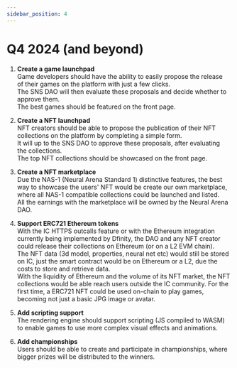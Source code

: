 ```yaml
---
sidebar_position: 4
---
```


# Q4 2024 (and beyond)

1. **Create a game launchpad**  
Game developers should have the ability to easily propose the release of their games on the platform with just a few clicks.  
The SNS DAO will then evaluate these proposals and decide whether to approve them.  
The best games should be featured on the front page.

2. **Create a NFT launchpad**  
NFT creators should be able to propose the publication of their NFT collections on the platform by completing a simple form.  
It will up to the SNS DAO to approve these proposals, after evaluating the collections.  
The top NFT collections should be showcased on the front page.

3. **Create a NFT marketplace**  
Due the NAS-1 (Neural Arena Standard 1) distinctive features, the best way to showcase the users' NFT would be create our own marketplace, where all NAS-1 compatible collections could be launched and listed.  
All the earnings with the marketplace will be owned by the Neural Arena DAO.

4. **Support ERC721 Ethereum tokens**  
With the IC HTTPS outcalls feature or with the Ethereum integration currently being implemented by Dfinity, the DAO and any NFT creator could release their collections on Ethereum (or on a L2 EVM chain).  
The NFT data (3d model, properties, neural net etc) would still be stored on IC, just the smart contract would be on Ethereum or a L2, due the costs to store and retrieve data.  
With the liquidity of Ethereum and the volume of its NFT market, the NFT collections would be able reach users outside the IC community. For the first time, a ERC721 NFT could be used on-chain to play games, becoming not just a basic JPG image or avatar.

5. **Add scripting support**  
The rendering engine should support scripting (JS compiled to WASM) to enable games to use more complex visual effects and animations.

6. **Add championships**  
Users should be able to create and participate in championships, where bigger prizes will be distributed to the winners.
